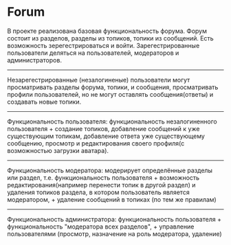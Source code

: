 # Forum
  В проекте реализована базовая функциональность форума.
Форум состоит из разделов, разделы из топиков, топики из сообщений.
Есть возможность зерегестрироваться и войти. Зарегестрированные пользователи 
деляться на пользователей, модераторов и администраторов.
<hr>
Незарегестрированные (незалогиненые) пользователи могут просматривать 
разделы форума, топики, и сообщения, просматривать профили пользователей,
но не могут оставлять сообщения(ответы) и создавать новые топики.
<hr>
Функциональность пользователя: функциональность незалогиненного пользователя + создание топиков,
добавление сообщений к уже существующим топикам, добавление ответа уже существующему сообщению,
просмотр и редактирования своего профиля(с возможностью загрузки аватара).
<hr>
Функциональность модератора: модерирует определённые разделы или раздел, т.е. функциональность 
пользователя + возможность редактирования(например перенести топик в другой раздел) и удаления
топиков раздела, в котором пользователь является модератором, + удаление сообщений в топиках (по тем же правилам)
<hr>
Функциональность администратора: функциональность пользователя + функциональность "модератора всех разделов",
+ управление пользователями (просмотр, назначение на роль модератора, удаление)

